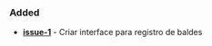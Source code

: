 ### Added

- [**issue-1**](https://github.com/chrisviana/simulation-bucket-fruits/issues/1) - Criar interface para registro de baldes

